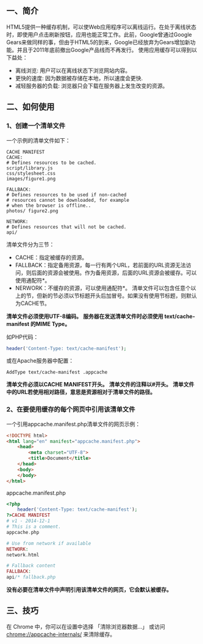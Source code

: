 ## 一、简介
HTML5提供一种缓存机制，可以使Web应用程序可以离线运行。在处于离线状态时，即使用户点击刷新按钮，应用也能正常工作。此前，Google曾通过Google Gears来做同样的事，但由于HTML5的到来，Google已经放弃为Gears增加新功能。并且于2011年底前撤出Google产品线而不再发行。
使用应用缓存可以得到以下益处：
- 离线浏览: 用户可以在离线状态下浏览网站内容。
- 更快的速度: 因为数据被存储在本地，所以速度会更快.
- 减轻服务器的负载: 浏览器只会下载在服务器上发生改变的资源。
## 二、如何使用
### 1、创建一个清单文件
一个示例的清单文件如下：
```
CACHE MANIFEST
CACHE:
# Defines resources to be cached.
script/library.js
css/stylesheet.css
images/figure1.png

FALLBACK:
# Defines resources to be used if non-cached
# resources cannot be downloaded, for example
# when the browser is offline..
photos/ figure2.png

NETWORK:
# Defines resources that will not be cached.
api/
```
清单文件分为三节：
- CACHE：指定被缓存的资源。
- FALLBACK：指定备用资源，每一行有两个URL，若前面的URL资源无法访问，则后面的资源会被使用。作为备用资源，后面的URL资源会被缓存。可以使用通配符*。
- NERWORK：不缓存的资源，可以使用通配符*。
清单文件可以包含任意个以上的节，但新的节必须以节标题开头后加冒号。如果没有使用节标题，则默认为CACHE节。

**清单文件必须使用UTF-8编码。**
**服务器在发送清单文件时必须使用 text/cache-manifest 的MIME Type。**

如PHP代码：
```php
header('Content-Type: text/cache-manifest');
```
或在Apache服务器中配置：
```
AddType text/cache-manifest .appcache
```
**清单文件必须以CACHE MANIFEST开头。**
**清单文件的注释以#开头。**
**清单文件中的URL若使用相对路径，意思是资源相对于清单文件的路径。**

### 2、在要使用缓存的每个网页中引用该清单文件

一个引用appcache.manifest.php清单文件的网页示例：
```html
<!DOCTYPE html>
<html lang="en" manifest="appcache.manifest.php">
    <head>
        <meta charset="UTF-8">
        <title>Document</title>
    </head>
    <body>
    </body>
</html>
```
appcache.manifest.php
```php
<?php
    header('Content-Type: text/cache-manifest');
?>CACHE MANIFEST
# v1 - 2014-12-1
# This is a comment.
appcache.php

# Use from network if available
NETWORK:
network.html

# Fallback content
FALLBACK:
api/* fallback.php
```
**没有必要在清单文件中声明引用该清单文件的网页，它会默认被缓存。**

## 三、技巧

在 Chrome 中，你可以在设置中选择 「清除浏览器数据...」 或访问 [chrome://appcache-internals/](chrome://appcache-internals/) 来清除缓存。